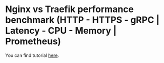 # Nginx vs Traefik performance benchmark (HTTP - HTTPS - gRPC | Latency - CPU - Memory | Prometheus)

You can find tutorial [here](https://youtu.be/bgcfEW_Yh7E).
